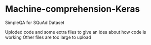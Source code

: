 # Machine-comprehension-Keras
SimpleQA for SQuAd Dataset

Uploded code and some extra files to give an idea about how code is working
Other files are too large to upload
